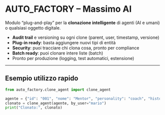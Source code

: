 # AUTO_FACTORY – Massimo AI

Modulo “plug-and-play” per la **clonazione intelligente** di agenti (AI e umani) o qualsiasi oggetto digitale.
- **Audit trail** e versioning su ogni clone (parent, user, timestamp, versione)
- **Plug-in ready**: basta aggiungere nuovi tipi di entità
- **Security**: puoi tracciare chi clona cosa, pronto per compliance
- **Batch ready**: puoi clonare intere liste (batch)
- Pronto per produzione (logging, test automatici, estensione)

---

## Esempio utilizzo rapido

```python
from auto_factory.clone_agent import clone_agent

agente = {"id": "001", "nome": "Mentor", "personality": "coach", "history": []}
clonato = clone_agent(agente, by_user="mario")
print("Clonato:", clonato)
